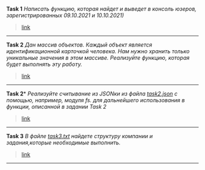 **Task 1**
_Написать функцию, которая найдет и выведет в консоль юзеров, зарегистрированных 09.10.2021 и 10.10.2021)_
>[link](https://github.com/Artemhx/Practice_testing/blob/main/javascript/HW_3/HW_3_Task%201.js)
***
**Task 2**
_Дан массив объектов. Каждый объект является идентификационной карточкой человека. Нам нужно хранить только уникальные значения в этом массиве. Реализуйте функцию, которая будет выполнять эту работу._
>[link](https://github.com/Artemhx/Practice_testing/blob/main/javascript/HW_3/HW_3_Task%202.js)
***
**Task 2***
_Реализуйте считывание из JSONки из файла [task2.json](https://github.com/Artemhx/Practice_testing/blob/main/javascript/HW_3/task2.json) с помощью, например, модуля fs. для дальнейшего использования в функции, описанной в задании Task 2_
>[link](https://github.com/Artemhx/Practice_testing/blob/main/javascript/HW_3/HW_3_Task%202.1.js)
***
**Task 3**
_В файле [task3.txt](https://github.com/Artemhx/Practice_testing/blob/main/javascript/HW_3/Task%203.txt) найдете структуру компании и задания,которые необходимые выполнить._
>[link](https://github.com/Artemhx/Practice_testing/blob/main/javascript/HW_3/HW_3_Task%203.js)

***